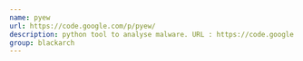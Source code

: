 ```yaml
---
name: pyew
url: https://code.google.com/p/pyew/
description: python tool to analyse malware. URL : https://code.google.com/p/pyew/ Groups : blackarch blackarch-malware
group: blackarch
---
```

